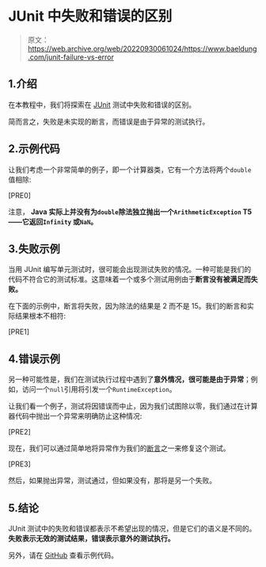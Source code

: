 # JUnit 中失败和错误的区别

> 原文：<https://web.archive.org/web/20220930061024/https://www.baeldung.com/junit-failure-vs-error>

## 1.介绍

在本教程中，我们将探索在 [JUnit](/web/20221205143713/https://www.baeldung.com/junit-5) 测试中失败和错误的区别。

简而言之，失败是未实现的断言，而错误是由于异常的测试执行。

## 2.示例代码

让我们考虑一个非常简单的例子，即一个计算器类，它有一个方法将两个`double`值相除:

[PRE0]

注意， **Java 实际上并没有为`double`除法独立抛出一个`ArithmeticException` T5——它返回`Infinity` 或`NaN`。**

## 3.失败示例

当用 JUnit 编写单元测试时，很可能会出现测试失败的情况。一种可能是我们的代码不符合它的测试标准。这意味着一个或多个测试用例由于**断言没有被满足而失败。**

在下面的示例中，断言将失败，因为除法的结果是 2 而不是 15。我们的断言和实际结果根本不相符:

[PRE1]

## 4.错误示例

另一种可能性是，我们在测试执行过程中遇到了**意外情况，很可能是由于异常**；例如，访问一个`null`引用将引发一个`RuntimeException`。

让我们看一个例子，测试将因错误而中止，因为我们试图除以零，我们通过在计算器代码中抛出一个异常来明确防止这种情况:

[PRE2]

现在，我们可以通过简单地将异常作为我们的[断言](/web/20221205143713/https://www.baeldung.com/junit-assert-exception)之一来修复这个测试。

[PRE3]

然后，如果抛出异常，测试通过，但如果没有，那将是另一个失败。

## 5.结论

JUnit 测试中的失败和错误都表示不希望出现的情况，但是它们的语义是不同的。**失败表示无效的测试结果，错误表示意外的测试执行。**

另外，请在 [GitHub](https://web.archive.org/web/20221205143713/https://github.com/eugenp/tutorials/tree/master/testing-modules/junit-5-basics) 查看示例代码。